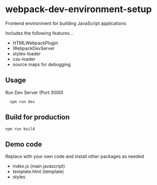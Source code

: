 # webpack-dev-environment-setup


Frontend environment for building JavaScript applications

Includes the following features...

- HTMLWebpackPlugin
- WebpackDevServer
- styles-loader
- css-loader
- source maps for debugging


## Usage

Run Dev Server (Port 3000)

```
  npm run dev
```

## Build for production

```
npm run build
```

## Demo code

Replace with your own code and install other packages as needed

- index.js (main javascript)
- template.html (template)
- styles